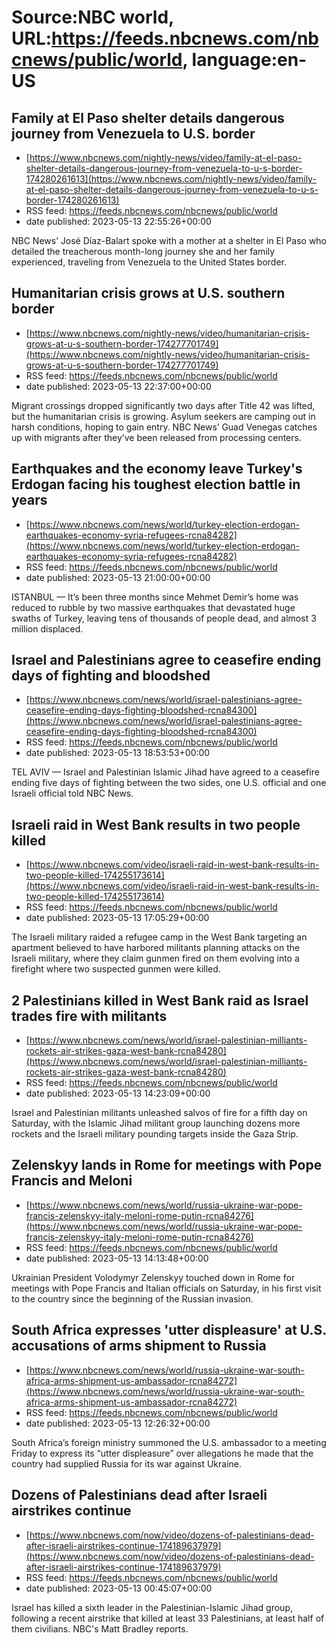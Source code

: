 # Source:NBC world, URL:https://feeds.nbcnews.com/nbcnews/public/world, language:en-US

## Family at El Paso shelter details dangerous journey from Venezuela to U.S. border
 - [https://www.nbcnews.com/nightly-news/video/family-at-el-paso-shelter-details-dangerous-journey-from-venezuela-to-u-s-border-174280261613](https://www.nbcnews.com/nightly-news/video/family-at-el-paso-shelter-details-dangerous-journey-from-venezuela-to-u-s-border-174280261613)
 - RSS feed: https://feeds.nbcnews.com/nbcnews/public/world
 - date published: 2023-05-13 22:55:26+00:00

NBC News’ José Díaz-Balart spoke with a mother at a shelter in El Paso who detailed the treacherous month-long journey she and her family experienced, traveling from Venezuela to the United States border.

## Humanitarian crisis grows at U.S. southern border
 - [https://www.nbcnews.com/nightly-news/video/humanitarian-crisis-grows-at-u-s-southern-border-174277701749](https://www.nbcnews.com/nightly-news/video/humanitarian-crisis-grows-at-u-s-southern-border-174277701749)
 - RSS feed: https://feeds.nbcnews.com/nbcnews/public/world
 - date published: 2023-05-13 22:37:00+00:00

Migrant crossings dropped significantly two days after Title 42 was lifted, but the humanitarian crisis is growing. Asylum seekers are camping out in harsh conditions, hoping to gain entry. NBC News’ Guad Venegas catches up with migrants after they’ve been released from processing centers.

## Earthquakes and the economy leave Turkey's Erdogan facing his toughest election battle in years
 - [https://www.nbcnews.com/news/world/turkey-election-erdogan-earthquakes-economy-syria-refugees-rcna84282](https://www.nbcnews.com/news/world/turkey-election-erdogan-earthquakes-economy-syria-refugees-rcna84282)
 - RSS feed: https://feeds.nbcnews.com/nbcnews/public/world
 - date published: 2023-05-13 21:00:00+00:00

ISTANBUL — It’s been three months since Mehmet Demir’s home was reduced to rubble by two massive earthquakes that devastated huge swaths of Turkey, leaving tens of thousands of people dead, and almost 3 million displaced.

## Israel and Palestinians agree to ceasefire ending days of fighting and bloodshed
 - [https://www.nbcnews.com/news/world/israel-palestinians-agree-ceasefire-ending-days-fighting-bloodshed-rcna84300](https://www.nbcnews.com/news/world/israel-palestinians-agree-ceasefire-ending-days-fighting-bloodshed-rcna84300)
 - RSS feed: https://feeds.nbcnews.com/nbcnews/public/world
 - date published: 2023-05-13 18:53:53+00:00

TEL AVIV — Israel and Palestinian Islamic Jihad have agreed to a ceasefire ending five days of fighting between the two sides, one U.S. official and one Israeli official told NBC News.

## Israeli raid in West Bank results in two people killed
 - [https://www.nbcnews.com/video/israeli-raid-in-west-bank-results-in-two-people-killed-174255173614](https://www.nbcnews.com/video/israeli-raid-in-west-bank-results-in-two-people-killed-174255173614)
 - RSS feed: https://feeds.nbcnews.com/nbcnews/public/world
 - date published: 2023-05-13 17:05:29+00:00

The Israeli military raided a refugee camp in the West Bank targeting an apartment believed to have harbored militants planning attacks on the Israeli military, where they claim gunmen fired on them evolving into a firefight where two suspected gunmen were killed.

## 2 Palestinians killed in West Bank raid as Israel trades fire with militants
 - [https://www.nbcnews.com/news/world/israel-palestinian-milliants-rockets-air-strikes-gaza-west-bank-rcna84280](https://www.nbcnews.com/news/world/israel-palestinian-milliants-rockets-air-strikes-gaza-west-bank-rcna84280)
 - RSS feed: https://feeds.nbcnews.com/nbcnews/public/world
 - date published: 2023-05-13 14:23:09+00:00

Israel and Palestinian militants unleashed salvos of fire for a fifth day on Saturday, with the Islamic Jihad militant group launching dozens more rockets and the Israeli military pounding targets inside the Gaza Strip.

## Zelenskyy lands in Rome for meetings with  Pope Francis and Meloni
 - [https://www.nbcnews.com/news/world/russia-ukraine-war-pope-francis-zelenskyy-italy-meloni-rome-putin-rcna84276](https://www.nbcnews.com/news/world/russia-ukraine-war-pope-francis-zelenskyy-italy-meloni-rome-putin-rcna84276)
 - RSS feed: https://feeds.nbcnews.com/nbcnews/public/world
 - date published: 2023-05-13 14:13:48+00:00

Ukrainian President Volodymyr Zelenskyy touched down in Rome for meetings with Pope Francis and Italian officials on Saturday, in his first visit to the country since the beginning of the Russian invasion.

## South Africa expresses 'utter displeasure' at U.S. accusations of arms shipment to Russia
 - [https://www.nbcnews.com/news/world/russia-ukraine-war-south-africa-arms-shipment-us-ambassador-rcna84272](https://www.nbcnews.com/news/world/russia-ukraine-war-south-africa-arms-shipment-us-ambassador-rcna84272)
 - RSS feed: https://feeds.nbcnews.com/nbcnews/public/world
 - date published: 2023-05-13 12:26:32+00:00

South Africa’s foreign ministry summoned the U.S. ambassador to a meeting Friday to express its “utter displeasure” over allegations he made that the country had supplied Russia for its war against Ukraine.

## Dozens of Palestinians dead after Israeli airstrikes continue
 - [https://www.nbcnews.com/now/video/dozens-of-palestinians-dead-after-israeli-airstrikes-continue-174189637979](https://www.nbcnews.com/now/video/dozens-of-palestinians-dead-after-israeli-airstrikes-continue-174189637979)
 - RSS feed: https://feeds.nbcnews.com/nbcnews/public/world
 - date published: 2023-05-13 00:45:07+00:00

Israel has killed a sixth leader in the Palestinian-Islamic Jihad group, following a recent airstrike that killed at least 33 Palestinians, at least half of them civilians. NBC's Matt Bradley reports.


